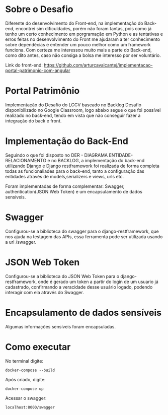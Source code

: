 # Sobre o Desafio
Diferente do desenvolvimento do Front-end, na implementação do Back-end, encontrei sim dificuldades, porém não foram tantas, pois como já tenho um certo conhecimento em porgramação em Python e as tentativas e erros feitas no desenvolvimento do Front me ajudaram a ter conhecimento sobre dependêcias e entender um pouco melhor como um framework funciona. Com certeza me interessou muito mais a parte do Back-end, como dito antes, caso não consiga a bolsa me interesso por ser voluntário.

Link do front-end: https://github.com/arturcavalcantej/implementacao-portal-patrimonio-com-angular

# Portal Patrimônio
Implementação do Desafio do LCCV baseado no Backlog Desafio disponibilizado no Google Classroom, logo abaixo segue o que foi 
possível realizado no back-end, tendo em vista que não conseguir fazer a integração do back e front.

# Implementação do Back-End
Seguindo o que foi disposto no DER - DIAGRAMA ENTIDADE-RELACIONAMENTO e no BACKLOG, a implementação do back-end utilizando Django e Django restframework foi realizada de forma completa todas as funcionaliades para o back-end, tanto a configuração das entidades através de models,serializers e views, urls etc.

Foram implementadas de forma complementar: Swagger, authentication(JSON Web Token) e um encapsulamento de dados sensíveis.
# Swagger
Configurou-se a biblioteca do swagger para o django-restframework, que nos ajuda na testagem das APIs, essa ferramenta pode ser utilizada usando a url /swagger.

# JSON Web Token
Configurou-se a biblioteca do JSON Web Token para o django-restframework, onde é gerado um token a partir do login de um usuario já cadastrado, confirmando a veracidade desse usuário logado, podendo interagir com ela através do Swagger.

# Encapsulamento de dados sensíveis
Algumas informações sensíveis foram encapsuladas.
# Como executar
No terminal digite:
```
docker-compose --build
```
Após criado, digite:
```
docker-compose up
```
Acessar o swagger:
```
localhost:8000/swagger
```
